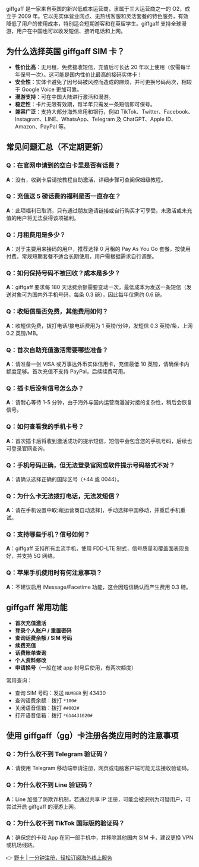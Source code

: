 giffgaff 是一家来自英国的新兴低成本运营商，隶属于三大运营商之一的 O2，成立于 2009 年。它以无实体营业网点、无热线客服和灵活套餐的特色服务，有效降低了用户的使用成本，特别适合短期游客和在英留学生。giffgaff 支持全球漫游，用户在中国也可以收发短信、接听电话和上网。

## 为什么选择英国 giffgaff SIM 卡？

- **性价比高**：无月租，免费接收短信，充值后可长达 20 年以上使用（仅需每半年保号一次）。这可能是国内性价比最高的接码实体卡！
- **安全性**：实体卡避免了因号码被风控而造成的麻烦，并可更换号码两次，相较于 Google Voice 更加可靠。
- **漫游支持**：可在中国大陆进行激活和漫游。
- **稳定性**：卡片无限有效期，每半年只需发一条短信即可保号。
- **兼容广泛**：支持大部分海外应用和银行，例如 TikTok、Twitter、Facebook、Instagram、LINE、WhatsApp、Telegram 及 ChatGPT、Apple ID、Amazon、PayPal 等。

## 常见问题汇总（不定期更新）

### Q：在官网申请到的空白卡里是否有话费？

**A**：没有，收到卡后请按教程自助激活，详细步骤可查阅保姆级教程。

### Q：充值送 5 磅话费的福利是否一直存在？

**A**：此项福利已取消，只有通过朋友邀请链接或自行购买才可享受。未激活或未充值的用户将无法获得该项福利。

### Q：月租费用是多少？

**A**：对于主要用来接码的用户，推荐选择 0 月租的 Pay As You Go 套餐，按使用付费。常规短期套餐不适合长期使用，用户需根据需求自行调整。

### Q：如何保持号码不被回收？成本是多少？

**A**：giffgaff 要求每 180 天话费余额需要变动一次，最低成本为发送一条短信（发送对象可为国内外手机号码，每条 0.3 磅），因此每年仅需约 0.6 磅。

### Q：收短信是否免费，其他费用如何？

**A**：收短信免费，拨打电话/接电话费用为 1 英镑/分钟，发短信 0.3 英镑/条，上网 0.2 英镑/MB。

### Q：首次自助充值激活需要哪些准备？

**A**：请准备一张 VISA 或万事达外币实体信用卡，充值最低 10 英镑，请确保卡内额度足够。首次充值不支持 PayPal，后续续费可用。

### Q：插卡后没有信号怎么办？

**A**：请耐心等待 1-5 分钟，由于海外与国内运营商漫游对接的复杂性，稍后会恢复信号。

### Q：如何查看我的手机卡号？

**A**：首次插卡后将收到激活成功的提示短信，短信中会包含您的手机号码，后续也可登录官网查询。

### Q：手机号码正确，但无法登录官网或软件提示号码格式不对？

**A**：请确认选择正确的国际区号（+44 或 0044）。

### Q：为什么卡无法拨打电话，无法发短信？

**A**：请在手机设置中取消[运营商自动选择]，手动选择中国移动，并重启手机重试。

### Q：支持哪些手机？信号如何？

**A**：giffgaff 支持所有主流手机，使用 FDD-LTE 制式，信号质量和覆盖面表现良好，并支持 5G 网络。

### Q：苹果手机使用时有何注意事项？

**A**：不建议启用 iMessage/Facetime 功能，这会因短信确认而产生费用 0.3 磅。

## giffgaff 常用功能

- **首次充值激活**
- **登录个人账户 / 重置密码**
- **查询话费余额 / SIM 号码**
- **续费充值**
- **话费账单查询**
- **个人资料修改**
- **申请换号**（一般在被 app 封号后使用，有两次额度）

常用查询：
- 查询 SIM 号码：发送 `NUMBER` 到 43430
- 查询话费余额：拨打 `*100#`
- 关闭语音信箱：拨打 `##002#`
- 打开语音信箱：拨打 `*614431020#`

## 使用 giffgaff（gg）卡注册各类应用时的注意事项

### Q：为什么收不到 Telegram 验证码？

**A**：请使用 Telegram 移动端申请注册，网页或电脑客户端可能无法接收验证码。

### Q：为什么收不到 Line 验证码？

**A**：Line 加强了防欺诈机制，若通过共享 IP 注册，可能会被识别为可疑用户，可尝试开启 giffgaff 的漫游上网。

### Q：为什么收不到 TikTok 国际版的验证码？

**A**：确保您的卡和 App 在同一部手机中，并移除其他国内 SIM 卡，建议更换 VPN 或机场线路。

👉 [野卡 | 一分钟注册，轻松订阅海外线上服务](https://bit.ly/bewildcard)